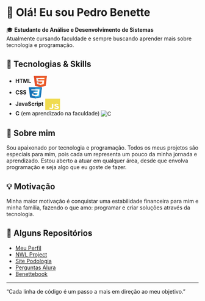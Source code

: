 # 👋 Olá! Eu sou Pedro Benette

🎓 **Estudante de Análise e Desenvolvimento de Sistemas**  
Atualmente cursando faculdade e sempre buscando aprender mais sobre tecnologia e programação.

## 🚀 Tecnologias & Skills

- **HTML** <img align="center" alt="HTML" height="30" width="40" src="https://raw.githubusercontent.com/devicons/devicon/master/icons/html5/html5-original.svg">
- **CSS** <img align="center" alt="CSS" height="30" width="40" src="https://raw.githubusercontent.com/devicons/devicon/master/icons/css3/css3-original.svg">
- **JavaScript** <img align="center" alt="Js" height="30" width="40" src="https://raw.githubusercontent.com/devicons/devicon/master/icons/javascript/javascript-plain.svg">
- **C** (em aprendizado na faculdade) <img align="center" alt="C" height="40" width="35" src="https://img.icons8.com/?size=100&id=40670&format=png&color=000000">

## 🌱 Sobre mim

Sou apaixonado por tecnologia e programação. Todos os meus projetos são especiais para mim, pois cada um representa um pouco da minha jornada e aprendizado. Estou aberto a atuar em qualquer área, desde que envolva programação e seja algo que eu goste de fazer.

## 💡 Motivação

Minha maior motivação é conquistar uma estabilidade financeira para mim e minha família, fazendo o que amo: programar e criar soluções através da tecnologia.

## 📁 Alguns Repositórios

- [Meu Perfil](https://github.com/Pedro-Benette/Pedro-Benette)
- [NWL Project](https://github.com/Pedro-Benette/NWL_Project)
- [Site Podologia](https://github.com/Pedro-Benette/Site_Podologia)
- [Perguntas Alura](https://github.com/Pedro-Benette/Perguntas_Alura)
- [Benettebook](https://github.com/Pedro-Benette/Benettebook)

---

“Cada linha de código é um passo a mais em direção ao meu objetivo.”
